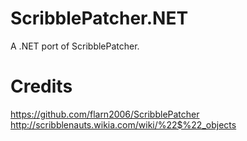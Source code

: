 # ScribblePatcher.NET
A .NET port of ScribblePatcher.
# Credits
https://github.com/flarn2006/ScribblePatcher  
http://scribblenauts.wikia.com/wiki/%22$%22_objects
